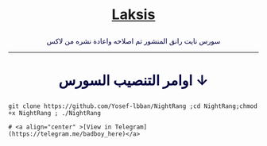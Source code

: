 # <p align="center" style="color:#cb3349" > [Laksis](https://telegram.me/badboy_here)

 <p align="center" style="color: #000040;" > سورس نايت رانق المنشور تم اصلاحه واعادة نشره من لاكس

***

# <p align="center" style="color: #000040;" > اوامر التنصيب السورس ↓
```
git clone https://github.com/Yosef-lbban/NightRang ;cd NightRang;chmod +x NightRang ; ./NightRang
```

```
# <a align="center" >[View in Telegram](https://telegram.me/badboy_here)</a>
